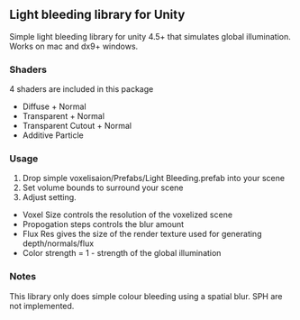 ## Light bleeding library for Unity
Simple light bleeding library for unity 4.5+ that simulates global illumination. Works on mac and dx9+ windows.

### Shaders
4 shaders are included in this package

* Diffuse + Normal
* Transparent + Normal
* Transparent Cutout + Normal
* Additive Particle

### Usage
1. Drop simple voxelisaion/Prefabs/Light Bleeding.prefab into your scene
2. Set volume bounds to surround your scene
3. Adjust setting.
 * Voxel Size controls the resolution of the voxelized scene
 * Propogation steps controls the blur amount
 * Flux Res gives the size of the render texture used for generating depth/normals/flux
 * Color strength = 1 - strength of the global illumination

### Notes
This library only does simple colour bleeding using a spatial blur. SPH are not implemented.

